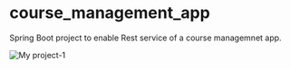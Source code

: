 # course_management_app
Spring Boot project to enable Rest service of a course managemnet app.

![My project-1](https://user-images.githubusercontent.com/17904031/203461061-3115d864-78c6-4c29-b0ea-8a50ac544c4a.png)


